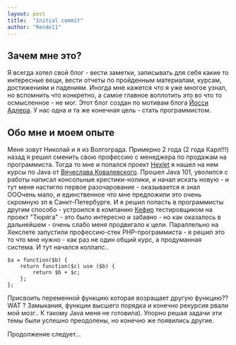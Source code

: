 ```yaml
---
layout: post
title:  "Initial commit"
author: "Rende11"
---
```

## Зачем мне это?
Я всегда хотел свой блог - вести заметки, записывать для себя какие то интересные вещи, вести отчеты по пройденным материалам, курсам, достижениям и падениям. Иногда мне кажется что я уже многое узнал, но вспомнить что конкретно, а самое главное воплотить это во что то осмысленное - не мог.
Этот блог создан по мотивам блога [Йосси Адлера](https://joisadler.me/). У нас одна и та же конечная цель - стать программистом.

## Обо мне и моем опыте

Меня зовут Николай и я из Волгограда. Примерно 2 года (2 года Карл!!!) назад я решил сменить свою профессию с менеджера по продажам на программиста. Тогда то мне и попался проект [Hexlet](https://hexlet.io) я нашел на нем курсы по Java от [Вячеслава Ковалевского](http://java.hexlet.io/). Прошел Java 101, уволился с работы написал консольные крестики-нолики, и начал искать новую - и тут меня настигло первое разочарование - оказывается я знал ОООчень мало, и единственное что мне предложили это очень скромную зп в Санкт-Петербурге. И я решил попасть в программисты другим способо - устроился в компанию [Кефир](http://kefirgames.ru/) тестировщиком на проект "Тюряга" - это было интересно и забавно - но как оказалось в дальнейшем - очень слабо меня продвигало к цели. Параллельно на Хекслете запустили профессию-стек PHP-программиста - я решил это то что мне нужно - как раз не один общий курс, а продуманная система. И тут начался коллапс..

```
$a = function($b) {
	return function($c) use ($b) {
		return $b + $c;
	};
};
```
Присвоить переменной функцию которая возращает другую функцию?? WAT ? Замыкания, функции высшего порядка и конечно рекурсия рвали мой мозг.. К такому Java меня не готовила). Упорно решая задачи эти темы были успешно преодолены, но конечно же появились другие.

Продолжение следует...
